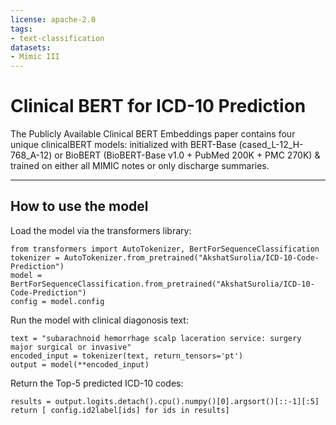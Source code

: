 ```yaml
---
license: apache-2.0
tags:
- text-classification
datasets:
- Mimic III
---
```


# Clinical BERT for ICD-10 Prediction

The Publicly Available Clinical BERT Embeddings paper contains four unique clinicalBERT models: initialized with BERT-Base (cased_L-12_H-768_A-12) or BioBERT (BioBERT-Base v1.0 + PubMed 200K + PMC 270K) & trained on either all MIMIC notes or only discharge summaries.  
 
---

## How to use the model

Load the model via the transformers library:

    from transformers import AutoTokenizer, BertForSequenceClassification
    tokenizer = AutoTokenizer.from_pretrained("AkshatSurolia/ICD-10-Code-Prediction")
    model = BertForSequenceClassification.from_pretrained("AkshatSurolia/ICD-10-Code-Prediction")
    config = model.config

Run the model with clinical diagonosis text:

    text = "subarachnoid hemorrhage scalp laceration service: surgery major surgical or invasive"
    encoded_input = tokenizer(text, return_tensors='pt')
    output = model(**encoded_input)

Return the Top-5 predicted ICD-10 codes:

    results = output.logits.detach().cpu().numpy()[0].argsort()[::-1][:5]
    return [ config.id2label[ids] for ids in results]